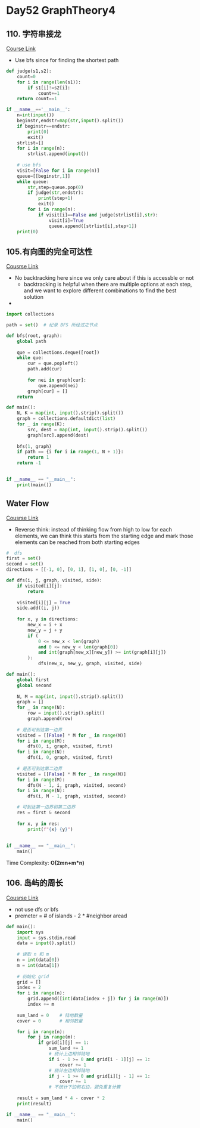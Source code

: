 # Day52 GraphTheory4

##   110. 字符串接龙
[Course Link](https://www.programmercarl.com/kamacoder/0100.%E5%B2%9B%E5%B1%BF%E7%9A%84%E6%9C%80%E5%A4%A7%E9%9D%A2%E7%A7%AF.html#%E6%80%9D%E8%B7%AF)     

- Use bfs since for finding the shortest path 
```python
def judge(s1,s2):
    count=0
    for i in range(len(s1)):
        if s1[i]!=s2[i]:
            count+=1
    return count==1

if __name__=='__main__':
    n=int(input())
    beginstr,endstr=map(str,input().split())
    if beginstr==endstr:
        print(0)
        exit()
    strlist=[]
    for i in range(n):
        strlist.append(input())
    
    # use bfs
    visit=[False for i in range(n)]
    queue=[[beginstr,1]]
    while queue:
        str,step=queue.pop(0)
        if judge(str,endstr):
            print(step+1)
            exit()
        for i in range(n):
            if visit[i]==False and judge(strlist[i],str):
                visit[i]=True
                queue.append([strlist[i],step+1])
    print(0)
```


##  105.有向图的完全可达性
 [Cousrse Link](https://www.programmercarl.com/kamacoder/0105.%E6%9C%89%E5%90%91%E5%9B%BE%E7%9A%84%E5%AE%8C%E5%85%A8%E5%8F%AF%E8%BE%BE%E6%80%A7.html)
- No backtracking here since we only care about if this is accessble or not
  - backtracking is helpful when there are multiple options at each step, and we want to explore different combinations to find the best solution
- 
```python
import collections

path = set()  # 纪录 BFS 所经过之节点

def bfs(root, graph):
    global path
    
    que = collections.deque([root])
    while que:
        cur = que.popleft()
        path.add(cur)
        
        for nei in graph[cur]:
            que.append(nei)
        graph[cur] = []
    return

def main():
    N, K = map(int, input().strip().split())
    graph = collections.defaultdict(list)
    for _ in range(K):
        src, dest = map(int, input().strip().split())
        graph[src].append(dest)
    
    bfs(1, graph)
    if path == {i for i in range(1, N + 1)}:
        return 1
    return -1
        

if __name__ == "__main__":
    print(main())

```

##  Water Flow 
 [Cousrse Link](https://www.programmercarl.com/kamacoder/0103.%E6%B0%B4%E6%B5%81%E9%97%AE%E9%A2%98.html#%E6%80%9D%E8%B7%AF)
- Reverse think: instead of thinking flow from high to low for each elements, we can think this starts from the starting edge and mark those elements can be reached from both starting edges
```python
#  dfs
first = set()
second = set()
directions = [[-1, 0], [0, 1], [1, 0], [0, -1]]

def dfs(i, j, graph, visited, side):
    if visited[i][j]:
        return
    
    visited[i][j] = True
    side.add((i, j))
    
    for x, y in directions:
        new_x = i + x
        new_y = j + y
        if (
            0 <= new_x < len(graph)
            and 0 <= new_y < len(graph[0])
            and int(graph[new_x][new_y]) >= int(graph[i][j])
        ):
            dfs(new_x, new_y, graph, visited, side)

def main():
    global first
    global second
    
    N, M = map(int, input().strip().split())
    graph = []
    for _ in range(N):
        row = input().strip().split()
        graph.append(row)
    
    # 是否可到达第一边界
    visited = [[False] * M for _ in range(N)]
    for i in range(M):
        dfs(0, i, graph, visited, first)
    for i in range(N):
        dfs(i, 0, graph, visited, first)
    
    # 是否可到达第二边界
    visited = [[False] * M for _ in range(N)]
    for i in range(M):
        dfs(N - 1, i, graph, visited, second)
    for i in range(N):
        dfs(i, M - 1, graph, visited, second)

    # 可到达第一边界和第二边界
    res = first & second
    
    for x, y in res:
        print(f"{x} {y}")
    
    
if __name__ == "__main__":
    main()

```
Time Complexity: **O(2*m*n+m*n)**

## 106. 岛屿的周长
[Cousrse Link](https://www.programmercarl.com/kamacoder/0106.%E5%B2%9B%E5%B1%BF%E7%9A%84%E5%91%A8%E9%95%BF.html)
- not use dfs or bfs
- premeter = # of islands  - 2 * #neighbor aread
```python
def main():
    import sys
    input = sys.stdin.read
    data = input().split()
    
    # 读取 n 和 m
    n = int(data[0])
    m = int(data[1])
    
    # 初始化 grid
    grid = []
    index = 2
    for i in range(n):
        grid.append([int(data[index + j]) for j in range(m)])
        index += m
    
    sum_land = 0    # 陆地数量
    cover = 0       # 相邻数量

    for i in range(n):
        for j in range(m):
            if grid[i][j] == 1:
                sum_land += 1
                # 统计上边相邻陆地
                if i - 1 >= 0 and grid[i - 1][j] == 1:
                    cover += 1
                # 统计左边相邻陆地
                if j - 1 >= 0 and grid[i][j - 1] == 1:
                    cover += 1
                # 不统计下边和右边，避免重复计算
    
    result = sum_land * 4 - cover * 2
    print(result)

if __name__ == "__main__":
    main()
```

